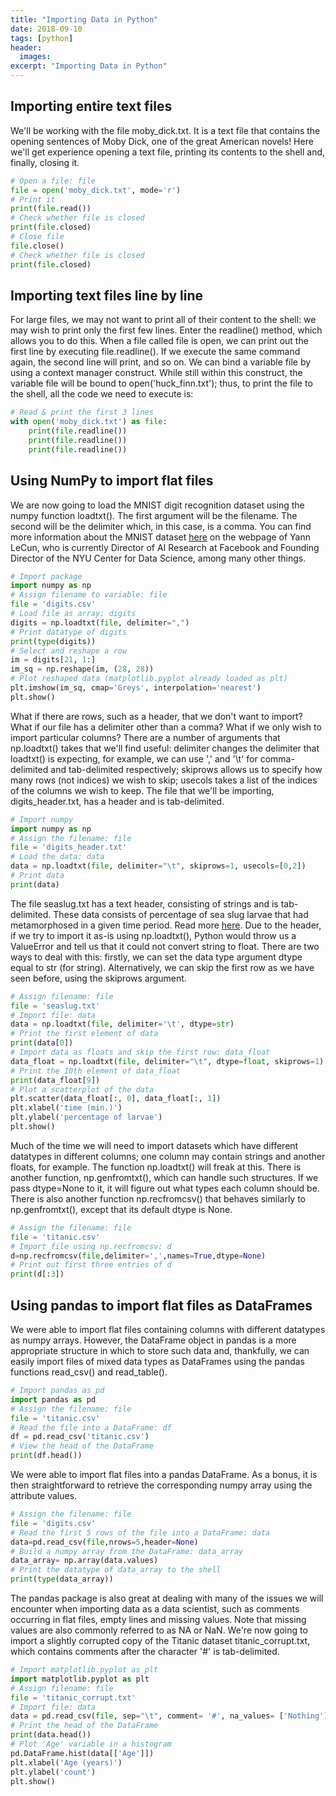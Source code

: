 ```yaml
---
title: "Importing Data in Python"
date: 2018-09-10
tags: [python]
header:
  images:
excerpt: "Importing Data in Python"
---
```


## Importing entire text files
We'll be working with the file moby_dick.txt. It is a text file that contains the opening sentences of Moby Dick, one of the great American novels! Here we'll get experience opening a text file, printing its contents to the shell and, finally, closing it.

```python
# Open a file: file
file = open('moby_dick.txt', mode='r')
# Print it
print(file.read())
# Check whether file is closed
print(file.closed)
# Close file
file.close()
# Check whether file is closed
print(file.closed)
```

## Importing text files line by line
For large files, we may not want to print all of their content to the shell: we may wish to print only the first few lines. Enter the readline() method, which allows you to do this. When a file called file is open, we can print out the first line by executing file.readline(). If we execute the same command again, the second line will print, and so on. We can bind a variable file by using a context manager construct. While still within this construct, the variable file will be bound to open('huck_finn.txt'); thus, to print the file to the shell, all the code we need to execute is:
```python
# Read & print the first 3 lines
with open('moby_dick.txt') as file:
    print(file.readline())
    print(file.readline())
    print(file.readline())
```

## Using NumPy to import flat files
We are now going to load the MNIST digit recognition dataset using the numpy function loadtxt(). The first argument will be the filename. The second will be the delimiter which, in this case, is a comma. You can find more information about the MNIST dataset [here](http://yann.lecun.com/exdb/mnist/) on the webpage of Yann LeCun, who is currently Director of AI Research at Facebook and Founding Director of the NYU Center for Data Science, among many other things.

```python
# Import package
import numpy as np
# Assign filename to variable: file
file = 'digits.csv'
# Load file as array: digits
digits = np.loadtxt(file, delimiter=",")
# Print datatype of digits
print(type(digits))
# Select and reshape a row
im = digits[21, 1:]
im_sq = np.reshape(im, (28, 28))
# Plot reshaped data (matplotlib.pyplot already loaded as plt)
plt.imshow(im_sq, cmap='Greys', interpolation='nearest')
plt.show()
```

What if there are rows, such as a header, that we don't want to import? What if our file has a delimiter other than a comma? What if we only wish to import particular columns? There are a number of arguments that np.loadtxt() takes that we'll find useful: delimiter changes the delimiter that loadtxt() is expecting, for example, we can use ',' and '\t' for comma-delimited and tab-delimited respectively; skiprows allows us to specify how many rows (not indices) we wish to skip; usecols takes a list of the indices of the columns we wish to keep. The file that we'll be importing, digits_header.txt, has a header and is tab-delimited.

```python
# Import numpy
import numpy as np
# Assign the filename: file
file = 'digits_header.txt'
# Load the data: data
data = np.loadtxt(file, delimiter="\t", skiprows=1, usecols=[0,2])
# Print data
print(data)
```

The file seaslug.txt has a text header, consisting of strings and is tab-delimited. These data consists of percentage of sea slug larvae that had metamorphosed in a given time period. Read more [here](http://www.stat.ucla.edu/projects/datasets/seaslug-explanation.html). Due to the header, if we try to import it as-is using np.loadtxt(), Python would throw us a ValueError and tell us that it could not convert string to float. There are two ways to deal with this: firstly, we can set the data type argument dtype equal to str (for string). Alternatively, we can skip the first row as we have seen before, using the skiprows argument.

```python
# Assign filename: file
file = 'seaslug.txt'
# Import file: data
data = np.loadtxt(file, delimiter='\t', dtype=str)
# Print the first element of data
print(data[0])
# Import data as floats and skip the first row: data_float
data_float = np.loadtxt(file, delimiter="\t", dtype=float, skiprows=1)
# Print the 10th element of data_float
print(data_float[9])
# Plot a scatterplot of the data
plt.scatter(data_float[:, 0], data_float[:, 1])
plt.xlabel('time (min.)')
plt.ylabel('percentage of larvae')
plt.show()
```

Much of the time we will need to import datasets which have different datatypes in different columns; one column may contain strings and another floats, for example. The function np.loadtxt() will freak at this. There is another function, np.genfromtxt(), which can handle such structures. If we pass dtype=None to it, it will figure out what types each column should be. There is also another function np.recfromcsv() that behaves similarly to np.genfromtxt(), except that its default dtype is None.

```python
# Assign the filename: file
file = 'titanic.csv'
# Import file using np.recfromcsv: d
d=np.recfromcsv(file,delimiter=',',names=True,dtype=None)
# Print out first three entries of d
print(d[:3])
```

## Using pandas to import flat files as DataFrames
We were able to import flat files containing columns with different datatypes as numpy arrays. However, the DataFrame object in pandas is a more appropriate structure in which to store such data and, thankfully, we can easily import files of mixed data types as DataFrames using the pandas functions read_csv() and read_table().

```python
# Import pandas as pd
import pandas as pd
# Assign the filename: file
file = 'titanic.csv'
# Read the file into a DataFrame: df
df = pd.read_csv('titanic.csv')
# View the head of the DataFrame
print(df.head())
```

We were able to import flat files into a pandas DataFrame. As a bonus, it is then straightforward to retrieve the corresponding numpy array using the attribute values.

```python
# Assign the filename: file
file = 'digits.csv'
# Read the first 5 rows of the file into a DataFrame: data
data=pd.read_csv(file,nrows=5,header=None)
# Build a numpy array from the DataFrame: data_array
data_array= np.array(data.values)
# Print the datatype of data_array to the shell
print(type(data_array))
```

The pandas package is also great at dealing with many of the issues we will encounter when importing data as a data scientist, such as comments occurring in flat files, empty lines and missing values. Note that missing values are also commonly referred to as NA or NaN. We're now going to import a slightly corrupted copy of the Titanic dataset titanic_corrupt.txt, which contains comments after the character '#' is tab-delimited.

```python
# Import matplotlib.pyplot as plt
import matplotlib.pyplot as plt
# Assign filename: file
file = 'titanic_corrupt.txt'
# Import file: data
data = pd.read_csv(file, sep="\t", comment= '#', na_values= ['Nothing'])
# Print the head of the DataFrame
print(data.head())
# Plot 'Age' variable in a histogram
pd.DataFrame.hist(data[['Age']])
plt.xlabel('Age (years)')
plt.ylabel('count')
plt.show()
```
